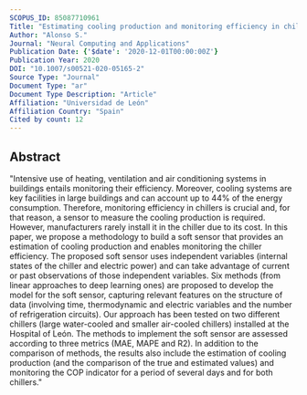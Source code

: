 ```yaml
---
SCOPUS_ID: 85087710961
Title: "Estimating cooling production and monitoring efficiency in chillers using a soft sensor"
Author: "Alonso S."
Journal: "Neural Computing and Applications"
Publication Date: {'$date': '2020-12-01T00:00:00Z'}
Publication Year: 2020
DOI: "10.1007/s00521-020-05165-2"
Source Type: "Journal"
Document Type: "ar"
Document Type Description: "Article"
Affiliation: "Universidad de León"
Affiliation Country: "Spain"
Cited by count: 12
---
```


## Abstract
"Intensive use of heating, ventilation and air conditioning systems in buildings entails monitoring their efficiency. Moreover, cooling systems are key facilities in large buildings and can account up to 44% of the energy consumption. Therefore, monitoring efficiency in chillers is crucial and, for that reason, a sensor to measure the cooling production is required. However, manufacturers rarely install it in the chiller due to its cost. In this paper, we propose a methodology to build a soft sensor that provides an estimation of cooling production and enables monitoring the chiller efficiency. The proposed soft sensor uses independent variables (internal states of the chiller and electric power) and can take advantage of current or past observations of those independent variables. Six methods (from linear approaches to deep learning ones) are proposed to develop the model for the soft sensor, capturing relevant features on the structure of data (involving time, thermodynamic and electric variables and the number of refrigeration circuits). Our approach has been tested on two different chillers (large water-cooled and smaller air-cooled chillers) installed at the Hospital of León. The methods to implement the soft sensor are assessed according to three metrics (MAE, MAPE and R2). In addition to the comparison of methods, the results also include the estimation of cooling production (and the comparison of the true and estimated values) and monitoring the COP indicator for a period of several days and for both chillers."
